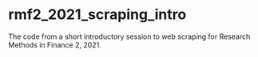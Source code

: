 # rmf2_2021_scraping_intro
The code from a short introductory session to web scraping for Research Methods in Finance 2, 2021.
